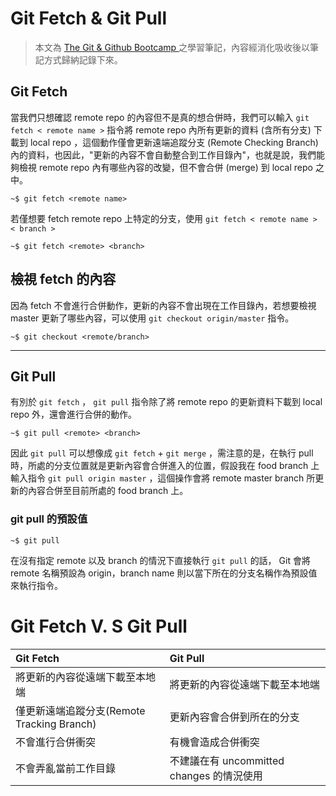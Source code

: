 # Git Fetch & Git Pull

> 本文為 [The Git & Github Bootcamp
](https://www.udemy.com/course/git-and-github-bootcamp/
) 之學習筆記，內容經消化吸收後以筆記方式歸納記錄下來。

## Git Fetch

當我們只想確認 remote repo 的內容但不是真的想合併時，我們可以輸入 `git fetch < remote name >` 指令將 remote repo 內所有更新的資料 (含所有分支) 下載到 local repo ，這個動作僅會更新遠端追蹤分支 (Remote Checking Branch) 內的資料，也因此，"更新的內容不會自動整合到工作目錄內"，也就是說，我們能夠檢視 remote repo 內有哪些內容的改變，但不會合併 (merge) 到 local repo 之中。

```console
~$ git fetch <remote name>
```

若僅想要 fetch remote repo 上特定的分支，使用 `git fetch < remote name > < branch >`

```console
~$ git fetch <remote> <branch>
```

## 檢視 fetch 的內容

因為 fetch 不會進行合併動作，更新的內容不會出現在工作目錄內，若想要檢視 master 更新了哪些內容，可以使用 `git checkout origin/master` 指令。

```console
~$ git checkout <remote/branch>
```
---

## Git Pull

有別於 `git fetch` ， `git pull` 指令除了將 remote repo 的更新資料下載到 local repo 外，還會進行合併的動作。

```console
~$ git pull <remote> <branch>
```

因此 `git pull` 可以想像成 `git fetch` + `git merge` ，需注意的是，在執行 pull 時，所處的分支位置就是更新內容會合併進入的位置，假設我在 food branch 上輸入指令 `git pull origin master` ，這個操作會將 remote master branch 所更新的內容合併至目前所處的 food branch 上。

### git pull 的預設值

```console
~$ git pull
```

在沒有指定 remote 以及 branch 的情況下直接執行 `git pull` 的話， Git 會將 remote 名稱預設為 origin，branch name 則以當下所在的分支名稱作為預設值來執行指令。

# Git Fetch V. S Git Pull

Git Fetch                                                   | Git Pull                           |
:-----------------------------------------------------------|:-----------------------------------|
|   將更新的內容從遠端下載至本地端                    |   將更新的內容從遠端下載至本地端          |
| 僅更新遠端追蹤分支(Remote Tracking Branch)    |  更新內容會合併到所在的分支         |
|  不會進行合併衝突                                  |  有機會造成合併衝突                      |
|  不會弄亂當前工作目錄                              |  不建議在有 uncommitted changes 的情況使用  |
